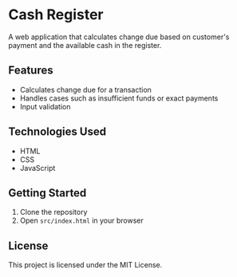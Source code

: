 # Cash Register

A web application that calculates change due based on customer's payment and the available cash in the register.

## Features

- Calculates change due for a transaction
- Handles cases such as insufficient funds or exact payments
- Input validation

## Technologies Used

- HTML
- CSS
- JavaScript

## Getting Started

1. Clone the repository
2. Open `src/index.html` in your browser

## License

This project is licensed under the MIT License.
